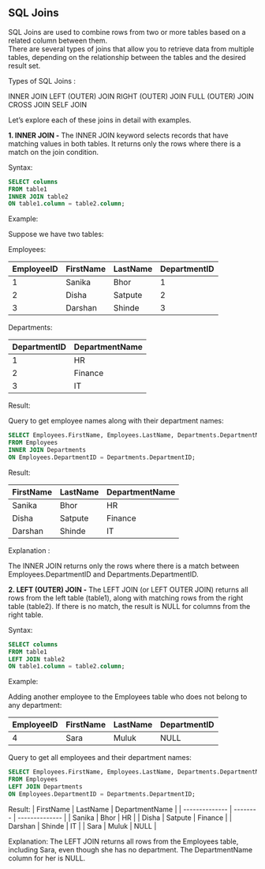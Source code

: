 ## SQL Joins
SQL Joins are used to combine rows from two or more tables based on a related column between them.<br> There are several types of joins that allow you to retrieve data from multiple tables, depending on the relationship between the tables and the desired result set.

Types of SQL Joins :

INNER JOIN
LEFT (OUTER) JOIN
RIGHT (OUTER) JOIN
FULL (OUTER) JOIN
CROSS JOIN
SELF JOIN

Let’s explore each of these joins in detail with examples.

**1. INNER JOIN -**
The INNER JOIN keyword selects records that have matching values in both tables. It returns only the rows where there is a match on the join condition.

Syntax:

```sql
SELECT columns
FROM table1
INNER JOIN table2
ON table1.column = table2.column;
```

Example:

Suppose we have two tables:

Employees:


| EmployeeID  |  FirstName   |  LastName  |	DepartmentID   |
| ----------- | ------------ | ---------- | -------------- |
|      1      |   Sanika	 |   Bhor	  |       1        |
|      2      |   Disha	     |  Satpute   |       2        |
|      3      |  Darshan     |   Shinde	  |       3        |


Departments:


|  DepartmentID  | DepartmentName |
| -------------- | -------------- |
|  1	         |     HR	      |
|  2	         |  Finance       |
|  3             |     IT         |


Result:

Query to get employee names along with their department names:

```sql
SELECT Employees.FirstName, Employees.LastName, Departments.DepartmentName
FROM Employees
INNER JOIN Departments
ON Employees.DepartmentID = Departments.DepartmentID;
```

Result:

| FirstName      | LastName | DepartmentName |
| -------------- | -------- | -------------- |
| Sanika         | Bhor     |   HR           |
| Disha          | Satpute  |  Finance       |
| Darshan        | Shinde   | IT             |

Explanation :

 The INNER JOIN returns only the rows where there is a match between Employees.DepartmentID and Departments.DepartmentID.

 **2. LEFT (OUTER) JOIN -**
The LEFT JOIN (or LEFT OUTER JOIN) returns all rows from the left table (table1), along with matching rows from the right table (table2). If there is no match, the result is NULL for columns from the right table.

Syntax:

```sql
SELECT columns
FROM table1
LEFT JOIN table2
ON table1.column = table2.column;
```

Example:

Adding another employee to the Employees table who does not belong to any department:

|EmployeeID	|FirstName |	LastName | DepartmentID  |
|-----------|----------|-------------|---------------|
|4	        |Sara	   |    Muluk	 |NULL           |

Query to get all employees and their department names:

```sql
SELECT Employees.FirstName, Employees.LastName, Departments.DepartmentName
FROM Employees
LEFT JOIN Departments
ON Employees.DepartmentID = Departments.DepartmentID;
```

Result:
| FirstName      | LastName | DepartmentName |
| -------------- | -------- | -------------- |
| Sanika         | Bhor     |   HR           |
| Disha          | Satpute  |  Finance       |
| Darshan        | Shinde   |    IT          |
|  Sara          | Muluk    | NULL           |

Explanation: The LEFT JOIN returns all rows from the Employees table, including Sara, even though she has no department. The DepartmentName column for her is NULL.